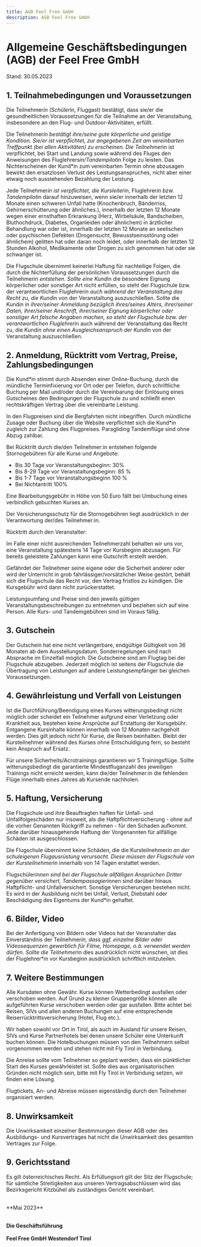 ```yaml
---
title: AGB Feel Free GmbH
description: AGB Feel Free GmbH
---
```


# Allgemeine Geschäftsbedingungen (AGB) der Feel Free GmbH

Stand: 30.05.2023

## 1. Teilnahmebedingungen und Voraussetzungen

Die Teilnehmer*in (Schüler*in, Fluggast) bestätigt, dass sie/er die gesundheitlichen Voraussetzungen für die Teilnahme an der Veranstaltung, insbesondere an den Flug- und Outdoor-Aktivitäten, erfüllt.

Die Teilnehmer*in bestätigt ihre/seine gute körperliche und geistige Kondition. Sie/er ist verpflichtet, zur angegebenen Zeit am vereinbarten Treffpunkt (bei allen Aktivitäten) zu erscheinen. Die Teilnehmer*in ist verpflichtet, bei Start und Landung sowie während des Fluges den Anweisungen des Fluglehrers*in/Tandempilot*in Folge zu leisten. Das Nichterscheinen der Kund*in zum vereinbarten Termin ohne abzusagen bewirkt den ersatzlosen Verlust des Leistungsanspruches, nicht aber einer etwaig noch ausstehenden Bezahlung der Leistung.

Jede Teilnehmer*in ist verpflichtet, die Kursleiter*in, Fluglehrer*in bzw. Tandempilot*in darauf hinzuweisen, wenn sie/er innerhalb der letzten 12 Monate einen schweren Unfall hatte (Knochenbruch, Bänderriss, Gehirnerschütterung oder ähnliches.), innerhalb der letzten 12 Monate wegen einer ernsthaften Erkrankung (Herz, Wirbelsäule, Bandscheiben, Bluthochdruck, Diabetes, Organleiden oder ähnlichem) in ärztlicher Behandlung war oder ist, innerhalb der letzten 12 Monate an seelischen oder psychischen Defekten (Drogensucht, Bewusstseinsstörung oder ähnlichem) gelitten hat oder daran noch leidet, oder innerhalb der letzten 12 Stunden Alkohol, Medikamente oder Drogen zu sich genommen hat oder sie schwanger ist.

Die Flugschule übernimmt keinerlei Haftung für nachteilige Folgen, die durch die Nichterfüllung der persönlichen Voraussetzungen durch die Teilnehmer*in entstehen. Sollte eine Kund*in die besondere Eignung körperlicher oder sonstiger Art nicht erfüllen, so steht der Flugschule bzw. der verantwortlichen Fluglehrer*in auch während der Veranstaltung das Recht zu, die Kund*in von der Veranstaltung auszuschließen. Sollte die Kund*in in ihrer/seiner Anmeldung bezüglich ihres/seines Alters, ihrer/seiner Daten, ihrer/seiner Anschrift, ihrer/seiner Eignung körperlicher oder sonstiger Art falsche Angaben machen, so steht der Flugschule bzw. der verantwortlichen Fluglehrer*in auch während der Veranstaltung das Recht zu, die Kund*in ohne einen Ausgleichsanspruch der Kund*in von der Veranstaltung auszuschließen.

## 2. Anmeldung, Rücktritt vom Vertrag, Preise, Zahlungsbedingungen

Die Kund*in stimmt durch Absenden einer Online-Buchung, durch die mündliche Terminfixierung vor Ort oder per Telefon, durch schriftliche Buchung per Mail und/oder durch die Vereinbarung der Einlösung eines Gutscheines den Bedingungen der Flugschule zu und schließt einen rechtskräftigen Vertrag über die vereinbarte Leistung.

In den Flugpreisen sind die Bergfahrten nicht inbegriffen. Durch mündliche Zusage oder Buchung über die Website verpflichtet sich die Kund*in zugleich zur Zahlung des Flugpreises. Paragliding Tandemflüge sind ohne Abzug zahlbar.

Bei Rücktritt durch die/den Teilnehmer:in entstehen folgende Stornogebühren für alle Kurse und Angebote:
 
- Bis 30 Tage vor Veranstaltungsbeginn: 30%
- Bis 8-29 Tage vor Veranstaltungsbeginn: 85 %
- Bis 1-7 Tage vor Veranstaltungsbeginn 100 %
- Bei Nichtantritt 100%

Eine Bearbeitungsgebühr in Höhe von 50 Euro fällt bei Umbuchung eines verbindlich gebuchten Kurses an.

Der Versicherungsschutz für die Stornogebühren liegt ausdrücklich in der Verantwortung der/des Teilnehmer:in.

Rücktritt durch den Veranstalter:

Im Falle einer nicht ausreichenden Teilnehmerzahl behalten wir uns vor, eine Veranstaltung spätestens 14 Tage vor Kursbeginn abzusagen. Für bereits geleistete Zahlungen kann eine Gutschrift erstellt werden.

Gefährdet der Teilnehmer seine eigene oder die Sicherheit anderer oder wird der Unterricht in grob fahrlässiger/vorsätzlicher Weise gestört, behält sich die Flugschule das Recht vor, den Vertrag fristlos zu kündigen. Die Kursgebühr wird dann nicht zurückerstattet.

Leistungsumfang und Preise sind den jeweils gültigen Veranstaltungsbeschreibungen zu entnehmen und beziehen sich auf eine Person. Alle Kurs- und Tandemgebühren sind im Voraus fällig.

## 3. Gutschein

Der Gutschein hat eine nicht verlängerbare, endgültige Gültigkeit von 36 Monaten ab dem Ausstellungsdatum. Sonderregelungen sind nach Absprache im Einzelfall möglich. Die Gutscheine sind am Flugtag bei der Flugschule abzugeben. Jederzeit möglich ist seitens der Flugschule die Übertragung von Leistungen auf andere Leistungsempfänger bei gleichen Voraussetzungen.

## 4. Gewährleistung und Verfall von Leistungen

Ist die Durchführung/Beendigung eines Kurses witterungsbedingt nicht möglich oder scheidet ein Teilnehmer aufgrund einer Verletzung oder Krankheit aus, bestehen keine Ansprüche auf Erstattung der Kursgebühr. Entgangene Kursinhalte können innerhalb von 12 Monaten nachgeholt werden. Dies gilt jedoch nicht für Kurse, die Reisen beinhalten. Bleibt der Kursteilnehmer während des Kurses ohne Entschuldigung fern, so besteht kein Anspruch auf Ersatz.

Für unsere Sicherheits/Acrotrainings garantieren wir 5 Trainingsflüge. 
Sollte witterungsbedingt die garantierte Mindestfluganzahl des jeweiligen Trainings nicht erreicht werden, kann die/der Teilnehmer:in die fehlenden Flüge innerhalb eines Jahres ab Kursende nachholen.

## 5. Haftung, Versicherung

Die Flugschule und ihre Beauftragten haften für Unfall- und Unfallfolgeschäden nur insoweit, als die Haftpflichtversicherung - ohne auf die vorher Genannten Rückgriff zu nehmen - für den Schaden aufkommt. Jede darüber hinausgehende Haftung der Vorgenannten für allfällige Schäden ist ausgeschlossen.

Die Flugschule übernimmt keine Schäden, die die Kursteilnehmer*in an der schuleigenen Flugausrüstung verursacht. Diese müssen der Flugschule von der Kursteilnehmer*in innerhalb von 14 Tagen erstattet werden.

Flugschüler*innen sind bei der Flugschule allfälligen Ansprüchen Dritter gegenüber versichert, Tandempassagier*innen sind darüber hinaus Haftpflicht- und Unfallversichert. Sonstige Versicherungen bestehen nicht. Es wird in der Ausbildung nicht bei Unfall, Verlust, Diebstahl oder Beschädigung des Eigentums der Kund*in gehaftet.

## 6. Bilder, Video

Bei der Anfertigung von Bildern oder Videos hat der Veranstalter das Einverständnis der Teilnehmer*in, dass ggf. einzelne Bilder oder Videosequenzen gewerblich für Filme, Homepage, o.ä. verwendet werden dürfen. Sollte die Teilnehmer*in dies ausdrücklich nicht wünschen, ist dies der Fluglehrer*in vor Kursbeginn ausdrücklich schriftlich mitzuteilen.

## 7. Weitere Bestimmungen

Alle Kursdaten ohne Gewähr. Kurse können Wetterbedingt ausfallen oder verschoben werden. Auf Grund zu kleiner Gruppengröße können alle aufgeführten Kurse verschoben werden oder gar ausfallen. Bitte achtet bei Reisen, SIVs und allen anderen Buchungen auf eine entsprechende Reiserrücktrittsversicherung (Hotel, Flug etc.).

Wir haben sowohl vor Ort in Tirol, als auch im Ausland für unsere Reisen, SIVs und Kurse Partnerhotels bei denen unsere Schüler eine Unterkunft buchen können. Die Hotelbuchungen müssen von den Teilnehmern selbst vorgenommen werden und stehen nicht mit Fly Tirol in Verbindung.

Die Anreise sollte vom Teilnehmer so geplant werden, dass ein pünktlicher Start des Kurses gewährleistet ist. Sollte dies aus organisatorischen Gründen nicht möglich sein, bitte mit Fly Tirol in Verbindung setzen, wir finden eine Lösung.

Flugtickets, An- und Abreise müssen eigenständig durch den Teilnehmer organisiert werden.

## 8. Unwirksamkeit

Die Unwirksamkeit einzelner Bestimmungen dieser AGB oder des Ausbildungs- und Kursvertrages hat nicht die Unwirksamkeit des gesamten Vertrages zur Folge.

## 9. Gerichtsstand

Es gilt österreichisches Recht. Als Erfüllungsort gilt der Sitz der Flugschule; für sämtliche Streitigkeiten aus unseren Vertragsabschlüssen wird das Bezirksgericht Kitzbühel als zuständiges Gericht vereinbart.

<br>
**Mai 2023**
<br>
<br>

**Die Geschäftsführung**
<br>
<br>
**Feel Free GmbH Westendorf Tirol**
